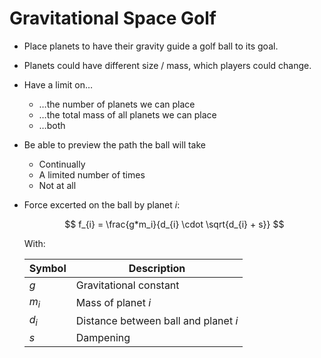 # Gravitational Space Golf

* Place planets to have their gravity guide a golf ball to its goal.

* Planets could have different size / mass, which players could change.

* Have a limit on…
  * …the number of planets we can place
  * …the total mass of all planets we can place
  * …both
  
* Be able to preview the path the ball will take
  * Continually
  * A limited number of times
  * Not at all
  
* Force excerted on the ball by planet $i$:

  $$
  f_{i} = \frac{g*m_i}{d_{i} \cdot \sqrt{d_{i} + s}}
  $$

  With:

  | Symbol | Description                          |
  | ------ | ------------------------------------ |
  | $g$    | Gravitational constant               |
  | $m_i$  | Mass of planet $i$                   |
  | $d_i$  | Distance between ball and planet $i$ |
  | $s$    | Dampening                            |

